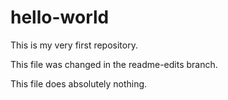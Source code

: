 # hello-world
This is my very first repository.

This file was changed in the readme-edits branch.

This file does absolutely nothing.
